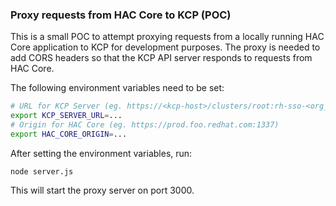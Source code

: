 ### Proxy requests from HAC Core to KCP (POC)

This is a small POC to attempt proxying requests from a locally running HAC Core application to KCP for development purposes. The proxy is needed to add CORS headers so that the KCP API server responds to requests from HAC Core.

The following environment variables need to be set:
```bash
# URL for KCP Server (eg. https://<kcp-host>/clusters/root:rh-sso-<org_id>).
export KCP_SERVER_URL=...
# Origin for HAC Core (eg. https://prod.foo.redhat.com:1337)
export HAC_CORE_ORIGIN=...
```

After setting the environment variables, run:
```
node server.js
```

This will start the proxy server on port 3000.
